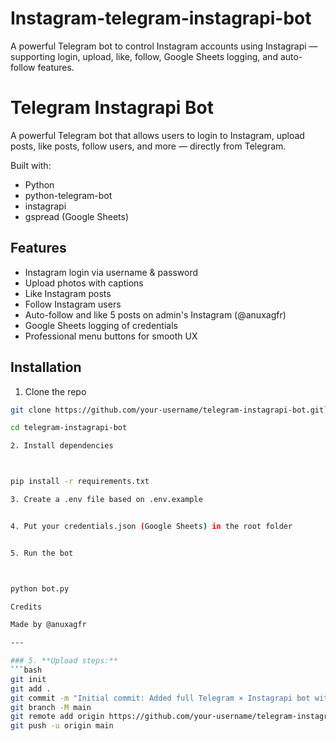 # Instagram-telegram-instagrapi-bot
A powerful Telegram bot to control Instagram accounts using Instagrapi — supporting login, upload, like, follow, Google Sheets logging, and auto-follow features.


# Telegram Instagrapi Bot

A powerful Telegram bot that allows users to login to Instagram, upload posts, like posts, follow users, and more — directly from Telegram.

Built with:
- Python
- python-telegram-bot
- instagrapi
- gspread (Google Sheets)

## Features
- Instagram login via username & password
- Upload photos with captions
- Like Instagram posts
- Follow Instagram users
- Auto-follow and like 5 posts on admin's Instagram (@anuxagfr)
- Google Sheets logging of credentials
- Professional menu buttons for smooth UX

## Installation
1. Clone the repo
```bash
git clone https://github.com/your-username/telegram-instagrapi-bot.git```

cd telegram-instagrapi-bot

2. Install dependencies



pip install -r requirements.txt

3. Create a .env file based on .env.example


4. Put your credentials.json (Google Sheets) in the root folder


5. Run the bot



python bot.py

Credits

Made by @anuxagfr

---

### 5. **Upload steps:**
```bash
git init
git add .
git commit -m "Initial commit: Added full Telegram × Instagrapi bot with login, upload, follow, like, auto-follow, and Google Sheets integration."
git branch -M main
git remote add origin https://github.com/your-username/telegram-instagrapi-bot.git
git push -u origin main

